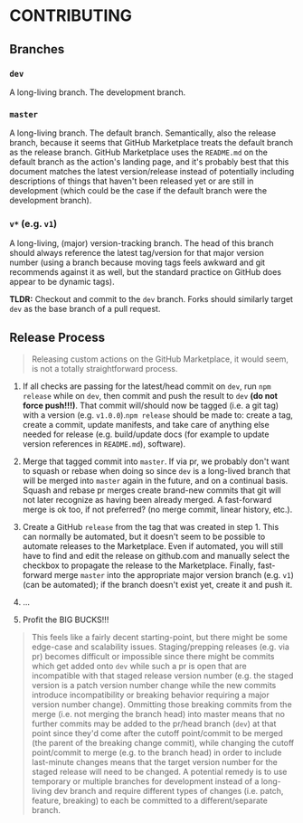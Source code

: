 # CONTRIBUTING

## Branches

### `dev`

A long-living branch. The development branch.

### `master`

A long-living branch. The default branch. Semantically, also the release branch, because it seems that GitHub Marketplace treats the default branch as the release branch. GitHub Marketplace uses the `README.md` on the default branch as the action's landing page, and it's probably best that this document matches the latest version/release instead of potentially including descriptions of things that haven't been released yet or are still in development (which could be the case if the default branch were the development branch).

### `v*` (e.g. `v1`)

A long-living, (major) version-tracking branch. The head of this branch should always reference the latest tag/version for that major version number (using a branch because moving tags feels awkward and git recommends against it as well, but the standard practice on GitHub does appear to be dynamic tags).

**TLDR:** Checkout and commit to the `dev` branch. Forks should similarly target `dev` as the base branch of a pull request.

## Release Process

> Releasing custom actions on the GitHub Marketplace, it would seem, is not a totally straightforward process.

1. If all checks are passing for the latest/head commit on `dev`, run `npm release` while on `dev`, then commit and push the result to `dev` **(do not force push!!!)**. That commit will/should now be tagged (i.e. a git tag) with a version (e.g. `v1.0.0`).`npm release` should be made to: create a tag, create a commit, update manifests, and take care of anything else needed for release (e.g. build/update docs (for example to update version references in `README.md`), software).

2. Merge that tagged commit into `master`. If via pr, we probably don't want to squash or rebase when doing so since `dev` is a long-lived branch that will be merged into `master` again in the future, and on a continual basis. Squash and rebase pr merges create brand-new commits that git will not later recognize as having been already merged. A fast-forward merge is ok too, if not preferred? (no merge commit, linear history, etc.).

3. Create a GitHub `release` from the tag that was created in step 1. This can normally be automated, but it doesn't seem to be possible to automate releases to the Marketplace. Even if automated, you will still have to find and edit the release on github.com and manually select the checkbox to propagate the release to the Marketplace. Finally, fast-forward merge `master` into the appropriate major version branch (e.g. `v1`) (can be automated); if the branch doesn't exist yet, create it and push it.

4. ...

5. Profit the BIG BUCKS!!!

> This feels like a fairly decent starting-point, but there might be some edge-case and scalability issues. Staging/prepping releases (e.g. via pr) becomes difficult or impossible since there might be commits which get added onto `dev` while such a pr is open that are incompatible with that staged release version number (e.g. the staged version is a patch version number change while the new commits introduce incompatibility or breaking behavior requiring a major version number change). Ommitting those breaking commits from the merge (i.e. not merging the branch head) into master means that no further commits may be added to the pr/head branch (`dev`) at that point since they'd come after the cutoff point/commit to be merged (the parent of the breaking change commit), while changing the cutoff point/commit to merge (e.g. to the branch head) in order to include last-minute changes means that the target version number for the staged release will need to be changed. A potential remedy is to use temporary or multiple branches for development instead of a long-living dev branch and require different types of changes (i.e. patch, feature, breaking) to each be committed to a different/separate branch.
